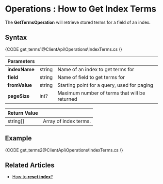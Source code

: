 ﻿# Operations : How to Get Index Terms

The **GetTermsOperation** will retrieve stored terms for a field of an index.

## Syntax

{CODE get_terms1@ClientApi\Operations\IndexTerms.cs /}


| Parameters | | |
| ------------- | ------------- | ----- |
| **indexName** | string | Name of an index to get terms for |
| **field** | string | Name of field to get terms for |
| **fromValue** | string | Starting point for a query, used for paging |
| **pageSize** | int? | Maximum number of terms that will be returned |

| Return Value | |
| ------------- | ----- |
| string[] | Array of index terms. |

## Example

{CODE get_terms2@ClientApi\Operations\IndexTerms.cs /}

## Related Articles

- [How to **reset index**?](../../../../client-api/operations/maintenance/indexes/reset-index)
